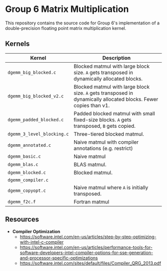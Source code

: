 # Group 6 Matrix Multiplication #
This repository contains the source code for Group 6's implementation of a
double-precision floating point matrix multiplication kernel.

## Kernels ##
| **Kernel**                   | **Description**                                                                                                  |
| ---------------------------- | ---------------------------------------------------------------------------------------------------------------- |
| `dgemm_big_blocked.c`        | Blocked matmul with large block size. `A` gets transposed in dynamically allocated blocks.                       |
| `dgemm_big_blocked_v2.c`     | Blocked matmul with large block size. `A` gets transposed in dynamically allocated blocks. Fewer copies than v1. |
| `dgemm_padded_blocked.c`     | Padded blocked matmul with small fixed-size blocks. `A` gets transposed, `B` gets copied.                        |
| `dgemm_3_level_blocking.c`   | Three-tiered blocked matmul.                                                                                     |
| `dgemm_annotated.c`          | Naive matmul with compiler annotations (e.g. restrict)                                                           |
| `dgemm_basic.c`              | Naive matmul                                                                                                     |
| `dgemm_blas.c`               | BLAS matmul.                                                                                                     |
| `dgemm_blocked.c`            | Blocked matmul.                                                                                                  |
| `dgemm_compiler.c`           |                                                                                                                  |
| `dgemm_copyopt.c`            | Naive matmul where `A` is initially transposed.                                                                  |
| `dgemm_f2c.f`                | Fortran matmul                                                                                                   |

## Resources ##
-  **Compiler Optimization**
    - https://software.intel.com/en-us/articles/step-by-step-optimizing-with-intel-c-compiler
    - https://software.intel.com/en-us/articles/performance-tools-for-software-developers-intel-compiler-options-for-sse-generation-and-processor-specific-optimizations
    - https://software.intel.com/sites/default/files/Compiler_QRG_2013.pdf
